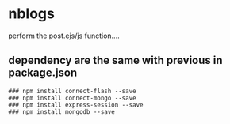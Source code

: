 # nblogs

perform the post.ejs/js function....

## dependency are the same with  previous in package.json
    ### npm install connect-flash --save
    ### npm install connect-mongo --save
    ### npm install express-session --save
    ### npm install mongodb --save


